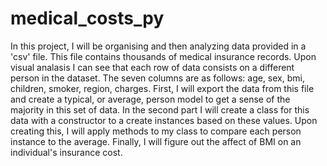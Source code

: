 # medical_costs_py
In this project, I will be organising and then analyzing data provided in a 'csv' file. This file contains thousands of medical insurance records. Upon visual analasis I can see that each row of data consists on a different person in the dataset. The seven columns are as follows: age, sex, bmi, children, smoker, region, charges.  First, I will export the data from this file and create a typical, or average, person model to get a sense of the majority in this set of data. In the second part I will create a class for this data with a constructor to a create instances based on these values. Upon creating this, I will apply methods to my class to compare each person instance to the average. Finally, I will figure out the affect of BMI on an individual's insurance cost.
